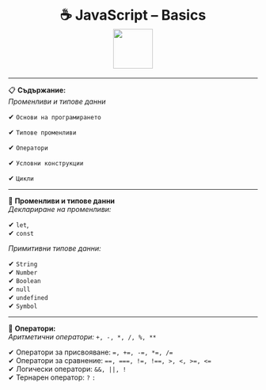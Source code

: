 <h1 align="center">
  ☕ JavaScript – Basics 
  <br>
  <img src="https://media3.giphy.com/media/v1.Y2lkPTc5MGI3NjExcHAyMzRpZmo4bzBnenowZzl6a3JzcnNqZnlwMmt2amg1dG96c3Y4eSZlcD12MV9pbnRlcm5hbF9naWZfYnlfaWQmY3Q9Zw/SvFocn0wNMx0iv2rYz/giphy.gif" width="80"> 
</h1>

----

📋 **Съдържание:**  
  *Променливи и типове данни*  
  
  ✔ `Основи на програмирането` 
  
  ✔ `Типове променливи` 
  
  ✔ `Оператори` 
  
  ✔ `Условни конструкции` 
  
  ✔ `Цикли   `

  ---

  🎯 **Променливи и типове данни**   
          *Деклариране на променливи:*    
        
  ✔ `let`,   
  ✔ `const`  

  *Примитивни типове данни:*      

  ✔ `String`  
  ✔ `Number`  
  ✔ `Boolean`  
  ✔ `null`  
  ✔ `undefined`  
  ✔ `Symbol`  
  

  ---

  🔢 **Оператори:**   
  *Аритметични оператори:*  `+, -, *, /, %, **`  
    
  ✔ Оператори за присвояване: `=, +=, -=, *=, /=`  
  ✔ Оператори за сравнение: `==, ===, !=, !==, >, <, >=, <=`   
  ✔ Логически оператори: `&&, ||, !`   
  ✔ Тернарен оператор: `?` `:`   
    


